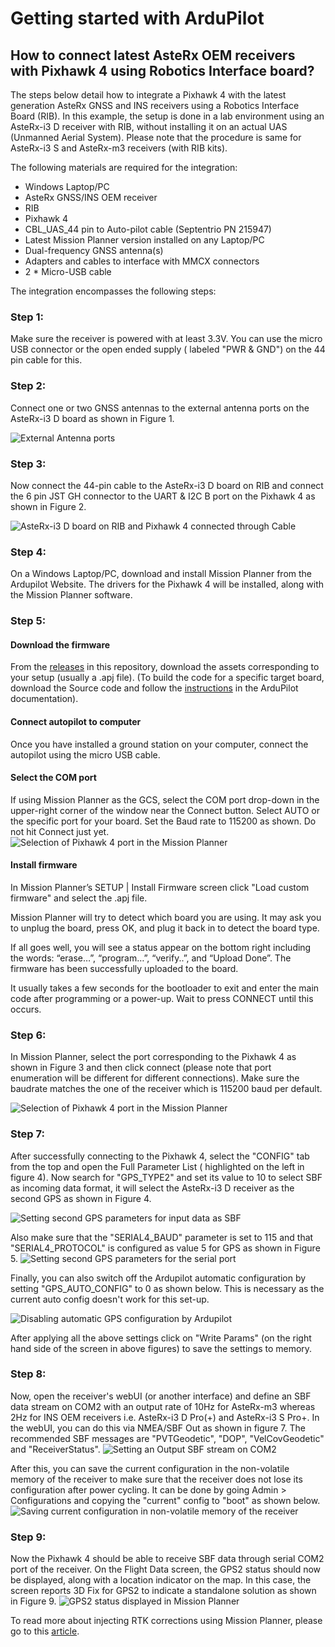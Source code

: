 # Getting started with ArduPilot

## How to connect latest AsteRx OEM receivers with Pixhawk 4 using Robotics Interface board?

The steps below detail how to integrate a Pixhawk 4 with the latest generation AsteRx GNSS and INS receivers using a
Robotics Interface Board (RIB). In this example, the setup is done in a lab environment using an AsteRx-i3 D receiver
with RIB, without installing it on an actual UAS (Unmanned Aerial System). Please note that the procedure is same for
AsteRx-i3 S and AsteRx-m3 receivers (with RIB kits).

The following materials are required for the integration:
* Windows Laptop/PC
* AsteRx GNSS/INS OEM receiver
* RIB
* Pixhawk 4
* CBL_UAS_44 pin to Auto-pilot cable (Septentrio PN 215947)
* Latest Mission Planner version installed on any Laptop/PC
* Dual-frequency GNSS antenna(s)
* Adapters and cables to interface with MMCX connectors
* 2 * Micro-USB cable


The integration encompasses the following steps:

### Step 1:
Make sure the receiver is powered with at least 3.3V. You can use the micro USB connector or the open ended supply (
labeled "PWR & GND") on the 44 pin cable for this.

### Step 2:
Connect one or two GNSS antennas to the external antenna ports on the AsteRx-i3 D board as shown in Figure 1.

![](getting_started_assets/rtaImage.jpeg "External Antenna ports")


### Step 3:
Now connect the 44-pin cable to the AsteRx-i3 D board on RIB and connect the 6 pin JST GH connector to the UART & I2C B
port on the Pixhawk 4 as shown in Figure 2.

![](getting_started_assets/rtaImage%20(1).jpeg "AsteRx-i3 D board on RIB and Pixhawk 4 connected through Cable")

### Step 4:
On a Windows Laptop/PC, download and install Mission Planner from the Ardupilot Website. The drivers for the Pixhawk 4
will be installed, along with the Mission Planner software.

### Step 5: 

#### Download the firmware
From the [releases](https://github.com/septentrio-gnss/Septentrio-ArduPilot-Autopilot/releases) in this repository, download the assets corresponding to your setup (usually a .apj file). (To build the code for a specific target board, download the Source code and follow the [instructions](https://ardupilot.org/dev/docs/building-the-code.html) in the ArduPilot documentation).
#### Connect autopilot to computer
Once you have installed a ground station on your computer, connect the autopilot using the micro USB cable.

#### Select the COM port
If using Mission Planner as the GCS, select the COM port drop-down in the upper-right corner of the window near the Connect button. Select AUTO or the specific port for your board. Set the Baud rate to 115200 as shown. Do not hit Connect just yet.
![](getting_started_assets/rtaImage%20(2).jpeg "Selection of Pixhawk 4 port in the Mission Planner")

#### Install firmware
In Mission Planner’s SETUP | Install Firmware screen click "Load custom firmware" and select the .apj file.

Mission Planner will try to detect which board you are using. It may ask you to unplug the board, press OK, and plug it back in to detect the board type.

If all goes well, you will see a status appear on the bottom right including the words: “erase…”, “program…”, “verify..”, and “Upload Done”. The firmware has been successfully uploaded to the board.

It usually takes a few seconds for the bootloader to exit and enter the main code after programming or a power-up. Wait to press CONNECT until this occurs.


### Step 6:
In Mission Planner, select the port corresponding to the Pixhawk 4 as shown in Figure 3 and then click connect (please
note that port enumeration will be different for different connections). Make sure the baudrate matches the one of the
receiver which is 115200 baud per default.

![](getting_started_assets/rtaImage%20(2).jpeg "Selection of Pixhawk 4 port in the Mission Planner")


### Step 7:
After successfully connecting to the Pixhawk 4, select the "CONFIG" tab from the top and open the Full Parameter List (
highlighted on the left in figure 4). Now search for "GPS_TYPE2" and set its value to 10 to select SBF as incoming data
format, it will select the AsteRx-i3 D receiver as the second GPS as shown in Figure 4.

![](getting_started_assets/rtaImage%20(3).jpeg "Setting second GPS parameters for input data as SBF")

Also make sure that the "SERIAL4_BAUD" parameter is set to 115 and that "SERIAL4_PROTOCOL" is configured as value 5 for
GPS as shown in Figure 5.
![](getting_started_assets/rtaImage%20(4).jpeg "Setting second GPS parameters for the serial port")

Finally, you can also switch off the Ardupilot automatic configuration by setting "GPS_AUTO_CONFIG" to 0 as shown below.
This is necessary as the current auto config doesn't work for this set-up.

![](getting_started_assets/rtaImage%20(5).jpeg "Disabling automatic GPS configuration by Ardupilot")

After applying all the above settings click on "Write Params" (on the right hand side of the screen in above figures) to
save the settings to memory.

### Step 8:
Now, open the receiver's webUI (or another interface) and define an SBF data stream on COM2 with an output rate of 10Hz
for AsteRx-m3 whereas 2Hz for INS OEM receivers i.e. AsteRx-i3 D Pro(+) and AsteRx-i3 S Pro+. In the webUI, you can do
this via NMEA/SBF Out as shown in figure 7. The recommended SBF messages are "PVTGeodetic", "DOP", "VelCovGeodetic"
and "ReceiverStatus".
![](getting_started_assets/rtaImage%20(6).jpeg "Setting an Output SBF stream on COM2")

After this, you can save the current configuration in the non-volatile memory of the receiver to make sure that the
receiver does not lose its configuration after power cycling. It can be done by going Admin > Configurations and copying
the "current" config to "boot" as shown below.
![](getting_started_assets/rtaImage%20(7).jpeg "Saving current configuration in non-volatile memory of the receiver")


### Step 9:
Now the Pixhawk 4 should be able to receive SBF data through serial COM2 port of the receiver. On the Flight Data
screen, the GPS2 status should now be displayed, along with a location indicator on the map. In this case, the screen
reports 3D Fix for GPS2 to indicate a standalone solution as shown in Figure 9.
![](getting_started_assets/rtaImage%20(8).jpeg "GPS2 status displayed in Mission Planner")


To read more about injecting RTK corrections using Mission Planner, please go to this [article](https://customersupport.septentrio.com/s/article/How-to-inject-RTK-Corrections-into-an-AsteRx-UAS-receiver-via-Mission-Planner).